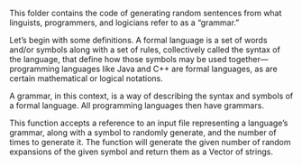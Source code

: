 This folder contains the code of generating random sentences from what linguists, programmers, and logicians refer to as a “grammar.” 

Let’s begin with some definitions. A formal language is a set of words and/or symbols along with a set of rules, collectively called the syntax of the language, that define how those symbols may be used together—programming languages like Java and C++ are formal languages, as are certain mathematical or logical notations. 

A grammar, in this context, is a way of describing the syntax and symbols of a formal language. All programming languages then have grammars.

This function accepts a reference to an input file representing a language’s grammar, along with a symbol to randomly generate, and the number of times to generate it. The function will generate the given number of random expansions of the given symbol and return them as a Vector of strings.
